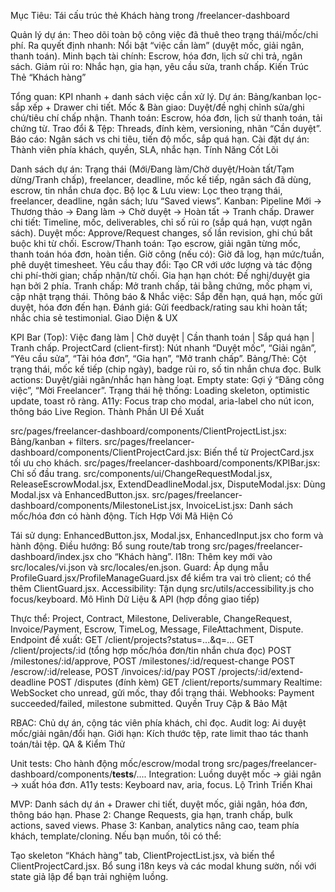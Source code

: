 Mục Tiêu: Tái cấu trúc thẻ Khách hàng trong /freelancer-dashboard

Quản lý dự án: Theo dõi toàn bộ công việc đã thuê theo trạng thái/mốc/chi phí.
Ra quyết định nhanh: Nổi bật “việc cần làm” (duyệt mốc, giải ngân, thanh toán).
Minh bạch tài chính: Escrow, hóa đơn, lịch sử chi trả, ngân sách.
Giảm rủi ro: Nhắc hạn, gia hạn, yêu cầu sửa, tranh chấp.
Kiến Trúc Thẻ “Khách hàng”

Tổng quan: KPI nhanh + danh sách việc cần xử lý.
Dự án: Bảng/kanban lọc-sắp xếp + Drawer chi tiết.
Mốc & Bàn giao: Duyệt/đề nghị chỉnh sửa/ghi chú/tiêu chí chấp nhận.
Thanh toán: Escrow, hóa đơn, lịch sử thanh toán, tải chứng từ.
Trao đổi & Tệp: Threads, đính kèm, versioning, nhãn “Cần duyệt”.
Báo cáo: Ngân sách vs chi tiêu, tiến độ mốc, sắp quá hạn.
Cài đặt dự án: Thành viên phía khách, quyền, SLA, nhắc hạn.
Tính Năng Cốt Lõi

Danh sách dự án: Trạng thái (Mới/Đang làm/Chờ duyệt/Hoàn tất/Tạm dừng/Tranh chấp), freelancer, deadline, mốc kế tiếp, ngân sách đã dùng, escrow, tin nhắn chưa đọc.
Bộ lọc & Lưu view: Lọc theo trạng thái, freelancer, deadline, ngân sách; lưu “Saved views”.
Kanban: Pipeline Mới → Thương thảo → Đang làm → Chờ duyệt → Hoàn tất → Tranh chấp.
Drawer chi tiết: Timeline, mốc, deliverables, chỉ số rủi ro (sắp quá hạn, vượt ngân sách).
Duyệt mốc: Approve/Request changes, số lần revision, ghi chú bắt buộc khi từ chối.
Escrow/Thanh toán: Tạo escrow, giải ngân từng mốc, thanh toán hóa đơn, hoàn tiền.
Giờ công (nếu có): Giờ đã log, hạn mức/tuần, phê duyệt timesheet.
Yêu cầu thay đổi: Tạo CR với ước lượng và tác động chi phí-thời gian; chấp nhận/từ chối.
Gia hạn hạn chót: Đề nghị/duyệt gia hạn bởi 2 phía.
Tranh chấp: Mở tranh chấp, tải bằng chứng, mốc phạm vi, cập nhật trạng thái.
Thông báo & Nhắc việc: Sắp đến hạn, quá hạn, mốc gửi duyệt, hóa đơn đến hạn.
Đánh giá: Gửi feedback/rating sau khi hoàn tất; nhắc chia sẻ testimonial.
Giao Diện & UX

KPI Bar (Top): Việc đang làm | Chờ duyệt | Cần thanh toán | Sắp quá hạn | Tranh chấp.
ProjectCard (client-first): Nút nhanh “Duyệt mốc”, “Giải ngân”, “Yêu cầu sửa”, “Tải hóa đơn”, “Gia hạn”, “Mở tranh chấp”.
Bảng/Thẻ: Cột trạng thái, mốc kế tiếp (chip ngày), badge rủi ro, số tin nhắn chưa đọc.
Bulk actions: Duyệt/giải ngân/nhắc hạn hàng loạt.
Empty state: Gợi ý “Đăng công việc”, “Mời Freelancer”.
Trạng thái hệ thống: Loading skeleton, optimistic update, toast rõ ràng.
A11y: Focus trap cho modal, aria-label cho nút icon, thông báo Live Region.
Thành Phần UI Đề Xuất

src/pages/freelancer-dashboard/components/ClientProjectList.jsx: Bảng/kanban + filters.
src/pages/freelancer-dashboard/components/ClientProjectCard.jsx: Biến thể từ ProjectCard.jsx tối ưu cho khách.
src/pages/freelancer-dashboard/components/KPIBar.jsx: Chỉ số đầu trang.
src/components/ui/ChangeRequestModal.jsx, ReleaseEscrowModal.jsx, ExtendDeadlineModal.jsx, DisputeModal.jsx: Dùng Modal.jsx và EnhancedButton.jsx.
src/pages/freelancer-dashboard/components/MilestoneList.jsx, InvoiceList.jsx: Danh sách mốc/hóa đơn có hành động.
Tích Hợp Với Mã Hiện Có

Tái sử dụng: EnhancedButton.jsx, Modal.jsx, EnhancedInput.jsx cho form và hành động.
Điều hướng: Bổ sung route/tab trong src/pages/freelancer-dashboard/index.jsx cho “Khách hàng”.
I18n: Thêm key mới vào src/locales/vi.json và src/locales/en.json.
Guard: Áp dụng mẫu ProfileGuard.jsx/ProfileManageGuard.jsx để kiểm tra vai trò client; có thể thêm ClientGuard.jsx.
Accessibility: Tận dụng src/utils/accessibility.js cho focus/keyboard.
Mô Hình Dữ Liệu & API (hợp đồng giao tiếp)

Thực thể: Project, Contract, Milestone, Deliverable, ChangeRequest, Invoice/Payment, Escrow, TimeLog, Message, FileAttachment, Dispute.
Endpoint đề xuất:
GET /client/projects?status=...&q=...
GET /client/projects/:id (tổng hợp mốc/hóa đơn/tin nhắn chưa đọc)
POST /milestones/:id/approve, POST /milestones/:id/request-change
POST /escrow/:id/release, POST /invoices/:id/pay
POST /projects/:id/extend-deadline
POST /disputes (đính kèm)
GET /client/reports/summary
Realtime: WebSocket cho unread, gửi mốc, thay đổi trạng thái.
Webhooks: Payment succeeded/failed, milestone submitted.
Quyền Truy Cập & Bảo Mật

RBAC: Chủ dự án, cộng tác viên phía khách, chỉ đọc.
Audit log: Ai duyệt mốc/giải ngân/đổi hạn.
Giới hạn: Kích thước tệp, rate limit thao tác thanh toán/tải tệp.
QA & Kiểm Thử

Unit tests: Cho hành động mốc/escrow/modal trong src/pages/freelancer-dashboard/components/__tests__/....
Integration: Luồng duyệt mốc → giải ngân → xuất hóa đơn.
A11y tests: Keyboard nav, aria, focus.
Lộ Trình Triển Khai

MVP: Danh sách dự án + Drawer chi tiết, duyệt mốc, giải ngân, hóa đơn, thông báo hạn.
Phase 2: Change Requests, gia hạn, tranh chấp, bulk actions, saved views.
Phase 3: Kanban, analytics nâng cao, team phía khách, template/cloning.
Nếu bạn muốn, tôi có thể:

Tạo skeleton “Khách hàng” tab, ClientProjectList.jsx, và biến thể ClientProjectCard.jsx.
Bổ sung i18n keys và các modal khung sườn, nối với state giả lập để bạn trải nghiệm luồng.